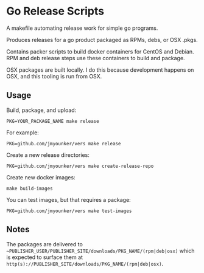 Go Release Scripts
==================
A makefile automating release work for simple go programs.

Produces releases for a go product packaged as RPMs, debs,
or OSX .pkgs.

Contains packer scripts to build docker containers for
CentOS and Debian.  RPM and deb release steps use these
containers to build and package.

OSX packages are built locally.  I do this because development
happens on OSX, and this tooling is run from OSX.


Usage
-----
Build, package, and upload:

```
PKG=YOUR_PACKAGE_NAME make release
```

For example:
```
PKG=github.com/jmyounker/vers make release
```

Create a new release directories:

```
PKG=github.com/jmyounker/vers make create-release-repo
```

Create new docker images:
```
make build-images
```

You can test images, but that requires a package:
```
PKG=github.com/jmyounker/vers make test-images
```

Notes
-----
The packages are delivered to
`~PUBLISHER_USER/PUBLISHER_SITE/downloads/PKG_NAME/(rpm|deb|osx)` 
which is expected to surface them at
`http(s)://PUBLISHER_SITE/downloads/PKG_NAME/(rpm|deb|osx)`.

